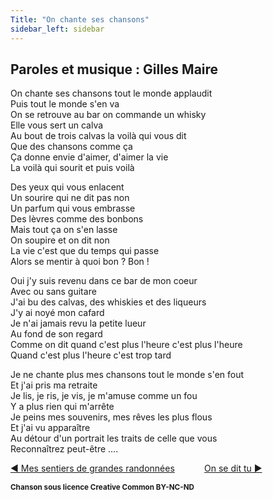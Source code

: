 ```yaml
---
Title: "On chante ses chansons"
sidebar_left: sidebar
---
```


## Paroles et musique : Gilles Maire
On chante ses chansons tout le monde applaudit  
Puis tout le monde s'en va  
On se retrouve au bar on commande un whisky  
Elle vous sert un calva  
Au bout de trois calvas la voilà qui vous dit  
Que des chansons comme ça  
Ça donne envie d'aimer, d'aimer la vie  
La voilà qui sourit et puis voilà  
  
Des yeux qui vous enlacent  
Un sourire qui ne dit pas non  
Un parfum qui vous embrasse  
Des lèvres comme des bonbons  
Mais tout ça on s'en lasse  
On soupire et on dit non  
La vie c'est que du temps qui passe  
Alors se mentir à quoi bon ? Bon !  
  
Oui j'y suis revenu dans ce bar de mon coeur  
Avec ou sans guitare  
J'ai bu des calvas, des whiskies et des liqueurs  
J'y ai noyé mon cafard  
Je n'ai jamais revu la petite lueur  
Au fond de son regard  
Comme on dit quand c'est plus l'heure c'est plus l'heure  
Quand c'est plus l'heure c'est trop tard  
  
Je ne chante plus mes chansons tout le monde s'en fout  
Et j'ai pris ma retraite  
Je lis, je ris, je vis, je m'amuse comme un fou  
Y a plus rien qui m'arrête  
Je peins mes souvenirs, mes rêves les plus flous  
Et j'ai vu apparaître  
Au détour d'un portrait les traits de celle que vous  
Reconnaîtrez peut-être ....  


[ ◀ Mes sentiers de grandes randonnées](../mes_sentiers_de_grandes_randonnées) ​ ​ ​ ​ ​ ​ ​ ​ ​ ​ ​ ​[On se dit tu ▶](../on_se_dit_tu)


<b><sub>Chanson sous licence Creative Common BY-NC-ND</sub></b>
